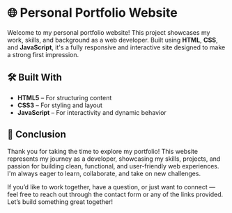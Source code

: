 # 🌐 Personal Portfolio Website

Welcome to my personal portfolio website! This project showcases my work, skills, and background as a web developer. Built using **HTML**, **CSS**, and **JavaScript**, it's a fully responsive and interactive site designed to make a strong first impression.


## 🛠️ Built With

- **HTML5** – For structuring content
- **CSS3** – For styling and layout
- **JavaScript** – For interactivity and dynamic behavior

## 🧩 Conclusion
Thank you for taking the time to explore my portfolio! This website represents my journey as a developer, showcasing my skills, projects, and passion for building clean, functional, and user-friendly web experiences. I'm always eager to learn, collaborate, and take on new challenges.

If you’d like to work together, have a question, or just want to connect — feel free to reach out through the contact form or any of the links provided. Let’s build something great together!
